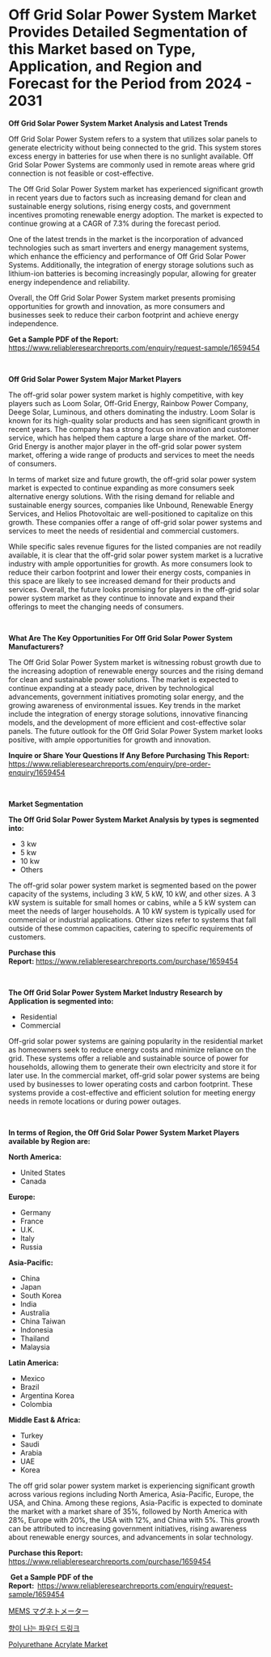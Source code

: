 <p><h1>Off Grid Solar Power System Market Provides Detailed Segmentation of this Market based on Type, Application, and Region and Forecast for the Period from 2024 - 2031</h1></p><p><strong>Off Grid Solar Power System Market Analysis and Latest Trends</strong></p>
<p><p>Off Grid Solar Power System refers to a system that utilizes solar panels to generate electricity without being connected to the grid. This system stores excess energy in batteries for use when there is no sunlight available. Off Grid Solar Power Systems are commonly used in remote areas where grid connection is not feasible or cost-effective.</p><p>The Off Grid Solar Power System market has experienced significant growth in recent years due to factors such as increasing demand for clean and sustainable energy solutions, rising energy costs, and government incentives promoting renewable energy adoption. The market is expected to continue growing at a CAGR of 7.3% during the forecast period.</p><p>One of the latest trends in the market is the incorporation of advanced technologies such as smart inverters and energy management systems, which enhance the efficiency and performance of Off Grid Solar Power Systems. Additionally, the integration of energy storage solutions such as lithium-ion batteries is becoming increasingly popular, allowing for greater energy independence and reliability.</p><p>Overall, the Off Grid Solar Power System market presents promising opportunities for growth and innovation, as more consumers and businesses seek to reduce their carbon footprint and achieve energy independence.</p></p>
<p><strong>Get a Sample PDF of the Report:&nbsp;</strong> <a href="https://www.reliableresearchreports.com/enquiry/request-sample/1659454">https://www.reliableresearchreports.com/enquiry/request-sample/1659454</a></p>
<p>&nbsp;</p>
<p><strong>Off Grid Solar Power System Major Market Players</strong></p>
<p><p>The off-grid solar power system market is highly competitive, with key players such as Loom Solar, Off-Grid Energy, Rainbow Power Company, Deege Solar, Luminous, and others dominating the industry. Loom Solar is known for its high-quality solar products and has seen significant growth in recent years. The company has a strong focus on innovation and customer service, which has helped them capture a large share of the market. Off-Grid Energy is another major player in the off-grid solar power system market, offering a wide range of products and services to meet the needs of consumers.</p><p>In terms of market size and future growth, the off-grid solar power system market is expected to continue expanding as more consumers seek alternative energy solutions. With the rising demand for reliable and sustainable energy sources, companies like Unbound, Renewable Energy Services, and Helios Photovoltaic are well-positioned to capitalize on this growth. These companies offer a range of off-grid solar power systems and services to meet the needs of residential and commercial customers.</p><p>While specific sales revenue figures for the listed companies are not readily available, it is clear that the off-grid solar power system market is a lucrative industry with ample opportunities for growth. As more consumers look to reduce their carbon footprint and lower their energy costs, companies in this space are likely to see increased demand for their products and services. Overall, the future looks promising for players in the off-grid solar power system market as they continue to innovate and expand their offerings to meet the changing needs of consumers.</p></p>
<p>&nbsp;</p>
<p><strong>What Are The Key Opportunities For Off Grid Solar Power System Manufacturers?</strong></p>
<p><p>The Off Grid Solar Power System market is witnessing robust growth due to the increasing adoption of renewable energy sources and the rising demand for clean and sustainable power solutions. The market is expected to continue expanding at a steady pace, driven by technological advancements, government initiatives promoting solar energy, and the growing awareness of environmental issues. Key trends in the market include the integration of energy storage solutions, innovative financing models, and the development of more efficient and cost-effective solar panels. The future outlook for the Off Grid Solar Power System market looks positive, with ample opportunities for growth and innovation.</p></p>
<p><strong>Inquire or Share Your Questions If Any Before Purchasing This Report:</strong> <a href="https://www.reliableresearchreports.com/enquiry/pre-order-enquiry/1659454">https://www.reliableresearchreports.com/enquiry/pre-order-enquiry/1659454</a></p>
<p>&nbsp;</p>
<p><strong>Market Segmentation</strong></p>
<p><strong>The Off Grid Solar Power System Market Analysis by types is segmented into:</strong></p>
<p><ul><li>3 kw</li><li>5 kw</li><li>10 kw</li><li>Others</li></ul></p>
<p><p>The off-grid solar power system market is segmented based on the power capacity of the systems, including 3 kW, 5 kW, 10 kW, and other sizes. A 3 kW system is suitable for small homes or cabins, while a 5 kW system can meet the needs of larger households. A 10 kW system is typically used for commercial or industrial applications. Other sizes refer to systems that fall outside of these common capacities, catering to specific requirements of customers.</p></p>
<p><strong>Purchase this Report:&nbsp;</strong><a href="https://www.reliableresearchreports.com/purchase/1659454">https://www.reliableresearchreports.com/purchase/1659454</a></p>
<p>&nbsp;</p>
<p><strong>The Off Grid Solar Power System Market Industry Research by Application is segmented into:</strong></p>
<p><ul><li>Residential</li><li>Commercial</li></ul></p>
<p><p>Off-grid solar power systems are gaining popularity in the residential market as homeowners seek to reduce energy costs and minimize reliance on the grid. These systems offer a reliable and sustainable source of power for households, allowing them to generate their own electricity and store it for later use. In the commercial market, off-grid solar power systems are being used by businesses to lower operating costs and carbon footprint. These systems provide a cost-effective and efficient solution for meeting energy needs in remote locations or during power outages.</p></p>
<p>&nbsp;</p>
<p><strong>In terms of Region, the Off Grid Solar Power System Market Players available by Region are:</strong></p>
<p>
    <p> <strong> North America: </strong>
        <ul>
            <li>United States</li>
            <li>Canada</li>
        </ul>
        </p> 
    <p> <strong> Europe: </strong>
        <ul>
            <li>Germany</li>
            <li>France</li>
            <li>U.K.</li>
            <li>Italy</li>
            <li>Russia</li>
        </ul>
        </p> 
    <p> <strong> Asia-Pacific: </strong>
        <ul>
            <li>China</li>
            <li>Japan</li>
            <li>South Korea</li>
            <li>India</li>
            <li>Australia</li>
            <li>China Taiwan</li>
            <li>Indonesia</li>
            <li>Thailand</li>
            <li>Malaysia</li>
        </ul>
        </p> 
    <p> <strong> Latin America: </strong>
        <ul>
            <li>Mexico</li>
            <li>Brazil</li>
            <li>Argentina Korea</li>
            <li>Colombia</li>
        </ul>
        </p> 
    <p> <strong> Middle East & Africa: </strong>
        <ul>
            <li>Turkey</li>
            <li>Saudi</li>
            <li>Arabia</li>
            <li>UAE</li>
            <li>Korea</li>
        </ul>
    </p>
    </p>
<p><p>The off grid solar power system market is experiencing significant growth across various regions including North America, Asia-Pacific, Europe, the USA, and China. Among these regions, Asia-Pacific is expected to dominate the market with a market share of 35%, followed by North America with 28%, Europe with 20%, the USA with 12%, and China with 5%. This growth can be attributed to increasing government initiatives, rising awareness about renewable energy sources, and advancements in solar technology.</p></p>
<p><strong>Purchase this Report: </strong><a href="https://www.reliableresearchreports.com/purchase/1659454">https://www.reliableresearchreports.com/purchase/1659454</a></p>
<p>&nbsp;<strong>Get a Sample PDF of the Report:&nbsp;&nbsp;</strong><a href="https://www.reliableresearchreports.com/enquiry/request-sample/1659454">https://www.reliableresearchreports.com/enquiry/request-sample/1659454</a></p>
<p><strong></strong></p>
<p><p><a href="https://medium.com/@joanne.scott9078/mems%E3%83%9E%E3%82%B0%E3%83%8D%E3%83%88%E3%83%A1%E3%83%BC%E3%82%BF%E5%B8%82%E5%A0%B4-2031%E5%B9%B4%E3%81%BE%E3%81%A7%E3%81%AE%E5%8B%95%E5%90%91-%E4%BA%88%E6%B8%AC-%E7%AB%B6%E4%BA%89%E5%88%86%E6%9E%90-c90507e60511">MEMS マグネトメーター</a></p><p><a href="https://medium.com/@midge5687567/2024%EB%85%84%EB%B6%80%ED%84%B0-2031%EB%85%84%EA%B9%8C%EC%A7%80-%EA%B8%B0%EA%B0%84-%EB%8F%99%EC%95%88-%ED%96%A5%EC%8B%A0%EB%A3%8C-%EB%B6%84%EB%A7%90-%EC%9D%8C%EB%A3%8C-%EC%8B%9C%EC%9E%A5-%EB%B6%84%EC%84%9D-%EB%B0%8F-%ED%81%AC%EA%B8%B0-%EC%98%88%EC%B8%A1-34514500122d">향이 나는 파우더 드링크</a></p><p><a href="https://natural-crush-b99.notion.site/Polyurethane-Acrylate-Market-Provides-Detailed-Segmentation-of-this-Market-based-on-Type-Applicatio-b5bbe25f4d144e34a4eb5a7db4ff19bc">Polyurethane Acrylate Market</a></p></p>